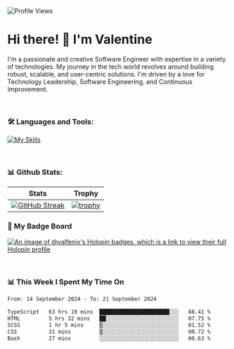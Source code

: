 
    
![Profile Views](https://komarev.com/ghpvc/?username=theodogwutech&color=blue)

# Hi there! 👋 I'm Valentine 
I'm a passionate and creative Software Engineer with expertise in a variety of technologies. My journey in the tech world revolves around building robust, scalable, and user-centric solutions. I'm driven by a love for Technology Leadership, Software Engineering, and Continuous Improvement.

<br />



### 🛠 Languages and Tools:

[![My Skills](https://skillicons.dev/icons?i=nodejs,js,nestjs,nextjs,react,vuejs,nuxtjs,express,tailwind,styledcomponents,materialui,mongodb,sequelize,mysql,postgres,pinia,redux,vite,html,css,pug,aws,prisma,bitbucket,bootstrap,emotion,git,gitlab,go,heroku,jest,netlify,nginx,npm,postman,rabbitmq,redis,supabase,svg,github,ts,ubuntu,vercel,vscode,yarn,powershell&perline=15)](https://skillicons.dev)

<br />

### 📊 Github Stats:

| Stats            | Trophy               |
|-----------------------|-------------------|
| [![GitHub Streak](https://streak-stats.demolab.com?user=theodogwutech&theme=great-gatsby&hide_border=true&border_radius=9.9)](https://git.io/streak-stats) | [![trophy](https://github-profile-trophy.vercel.app/?username=theodogwutech&theme=darkhub&column=7)](https://github.com/ryo-ma/github-profile-trophy) |

### 🥇 My Badge Board
[![An image of @valfenix's Holopin badges, which is a link to view their full Holopin profile](https://holopin.me/valfenix)](https://holopin.io/@valfenix)

<br />

### 📊 This Week I Spent My Time On
<!--START_SECTION:waka-->

```txt
From: 14 September 2024 - To: 21 September 2024

TypeScript   63 hrs 19 mins  ██████████████████████░░░   88.41 %
HTML         5 hrs 32 mins   ██░░░░░░░░░░░░░░░░░░░░░░░   07.75 %
SCSS         1 hr 5 mins     ▒░░░░░░░░░░░░░░░░░░░░░░░░   01.52 %
CSS          31 mins         ▒░░░░░░░░░░░░░░░░░░░░░░░░   00.72 %
Bash         27 mins         ░░░░░░░░░░░░░░░░░░░░░░░░░   00.63 %
```

<!--END_SECTION:waka-->





